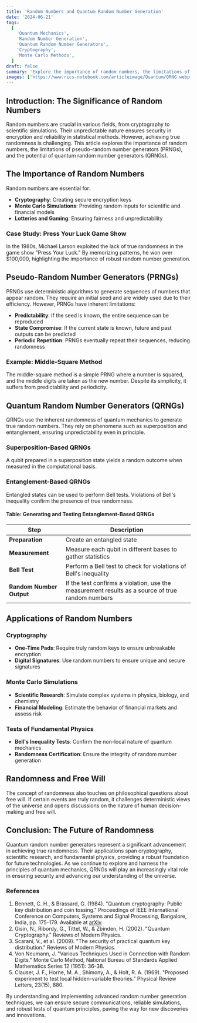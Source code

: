 ```yaml
---
title: 'Random Numbers and Quantum Random Number Generation'
date: '2024-06-21'
tags:
  [
    'Quantum Mechanics',
    'Random Number Generation',
    'Quantum Random Number Generators',
    'Cryptography',
    'Monte Carlo Methods',
  ]
draft: false
summary: 'Explore the importance of random numbers, the limitations of pseudo-random number generators, and the advances in quantum random number generation. Understand how true randomness is achieved and its applications in cryptography, fundamental physics tests, and Monte Carlo simulations.'
images: ['https://www.rics-notebook.com/articleimage/Quantum/QRNG.webp']
---
```


## Introduction: The Significance of Random Numbers

Random numbers are crucial in various fields, from cryptography to scientific simulations. Their unpredictable nature ensures security in encryption and reliability in statistical methods. However, achieving true randomness is challenging. This article explores the importance of random numbers, the limitations of pseudo-random number generators (PRNGs), and the potential of quantum random number generators (QRNGs).

## The Importance of Random Numbers

Random numbers are essential for:
- **Cryptography**: Creating secure encryption keys
- **Monte Carlo Simulations**: Providing random inputs for scientific and financial models
- **Lotteries and Gaming**: Ensuring fairness and unpredictability

### Case Study: Press Your Luck Game Show

In the 1980s, Michael Larson exploited the lack of true randomness in the game show "Press Your Luck." By memorizing patterns, he won over $100,000, highlighting the importance of robust random number generation.

## Pseudo-Random Number Generators (PRNGs)

PRNGs use deterministic algorithms to generate sequences of numbers that appear random. They require an initial seed and are widely used due to their efficiency. However, PRNGs have inherent limitations:
- **Predictability**: If the seed is known, the entire sequence can be reproduced
- **State Compromise**: If the current state is known, future and past outputs can be predicted
- **Periodic Repetition**: PRNGs eventually repeat their sequences, reducing randomness

### Example: Middle-Square Method

The middle-square method is a simple PRNG where a number is squared, and the middle digits are taken as the new number. Despite its simplicity, it suffers from predictability and periodicity.

## Quantum Random Number Generators (QRNGs)

QRNGs use the inherent randomness of quantum mechanics to generate true random numbers. They rely on phenomena such as superposition and entanglement, ensuring unpredictability even in principle.

### Superposition-Based QRNGs

A qubit prepared in a superposition state yields a random outcome when measured in the computational basis.

### Entanglement-Based QRNGs

Entangled states can be used to perform Bell tests. Violations of Bell's inequality confirm the presence of true randomness.

#### Table: Generating and Testing Entanglement-Based QRNGs

| Step | Description |
|------|-------------|
| **Preparation** | Create an entangled state |
| **Measurement** | Measure each qubit in different bases to gather statistics |
| **Bell Test** | Perform a Bell test to check for violations of Bell's inequality |
| **Random Number Output** | If the test confirms a violation, use the measurement results as a source of true random numbers |

## Applications of Random Numbers

### Cryptography

- **One-Time Pads**: Require truly random keys to ensure unbreakable encryption
- **Digital Signatures**: Use random numbers to ensure unique and secure signatures

### Monte Carlo Simulations

- **Scientific Research**: Simulate complex systems in physics, biology, and chemistry
- **Financial Modeling**: Estimate the behavior of financial markets and assess risk

### Tests of Fundamental Physics

- **Bell's Inequality Tests**: Confirm the non-local nature of quantum mechanics
- **Randomness Certification**: Ensure the integrity of random number generation

## Randomness and Free Will

The concept of randomness also touches on philosophical questions about free will. If certain events are truly random, it challenges deterministic views of the universe and opens discussions on the nature of human decision-making and free will.

## Conclusion: The Future of Randomness

Quantum random number generators represent a significant advancement in achieving true randomness. Their applications span cryptography, scientific research, and fundamental physics, providing a robust foundation for future technologies. As we continue to explore and harness the principles of quantum mechanics, QRNGs will play an increasingly vital role in ensuring security and advancing our understanding of the universe.

### References

1. Bennett, C. H., & Brassard, G. (1984). "Quantum cryptography: Public key distribution and coin tossing." Proceedings of IEEE International Conference on Computers, Systems and Signal Processing, Bangalore, India, pp. 175-179. Available at [arXiv](https://arxiv.org/abs/2003.06557).
2. Gisin, N., Ribordy, G., Tittel, W., & Zbinden, H. (2002). "Quantum Cryptography." Reviews of Modern Physics.
3. Scarani, V., et al. (2009). "The security of practical quantum key distribution." Reviews of Modern Physics.
4. Von Neumann, J. "Various Techniques Used in Connection with Random Digits." Monte Carlo Method, National Bureau of Standards Applied Mathematics Series 12 (1951): 36-38.
5. Clauser, J. F., Horne, M. A., Shimony, A., & Holt, R. A. (1969). "Proposed experiment to test local hidden-variable theories." Physical Review Letters, 23(15), 880.

By understanding and implementing advanced random number generation techniques, we can ensure secure communications, reliable simulations, and robust tests of quantum principles, paving the way for new discoveries and innovations.